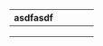 | asdfasdf |   |   |   |   |
|----------|---|---|---|---|
|          |   |   |   |   |
|          |   |   |   |   |
|          |   |   |   |   |
